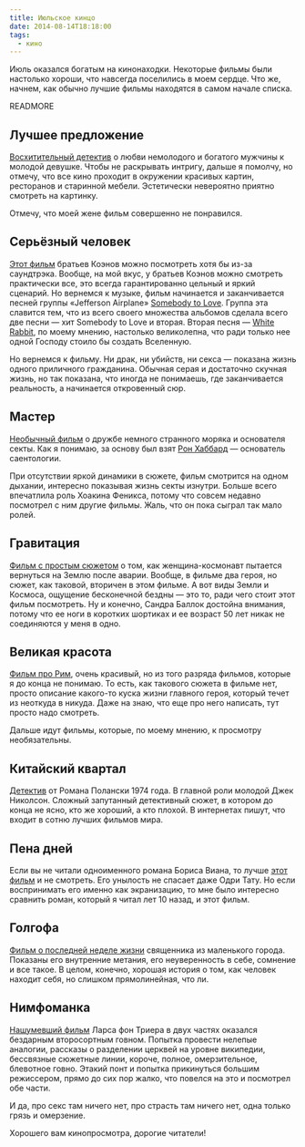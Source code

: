 ```yaml
---
title: Июльское кинцо
date: 2014-08-14T18:18:00
tags:
  - кино
---
```


Июль оказался богатым на кинонаходки. Некоторые фильмы были настолько хороши, что навсегда поселились в моем сердце. Что
же, начнем, как обычно лучшие фильмы находятся в самом начале списка.

READMORE

## Лучшее предложение

[Восхитительный детектив](http://www.kinopoisk.ru/film/681849/) о любви немолодого и богатого мужчины к молодой девушке.
Чтобы не раскрывать интригу, дальше я помолчу, но отмечу, что все кино проходит в окружении красивых картин, ресторанов
и старинной мебели. Эстетически невероятно приятно смотреть на картинку.

Отмечу, что моей жене фильм совершенно не понравился.

## Серьёзный человек

[Этот фильм](http://www.kinopoisk.ru/film/416275/) братьев Коэнов можно посмотреть хотя бы из-за саундтрэка. Вообще, на
мой вкус, у братьев Коэнов можно смотреть практически все, это всегда гарантированно цельный и яркий сценарий. Но
вернемся к музыке, фильм начинается и заканчивается песней группы «Jefferson Airplane» [Somebody to Love](http://www.youtube.com/watch?v=5Jj3wZVc7nw). Группа эта славится тем, что из всего своего множества альбомов сделала всего две песни — хит Somebody to Love и вторая.
Вторая песня — [White Rabbit](http://www.youtube.com/watch?v=WANNqr-vcx0), по моему мнению, настолько великолепна, что
ради только нее одной Господу стоило бы создать Вселенную.

Но вернемся к фильму. Ни драк, ни убийств, ни секса — показана жизнь одного приличного гражданина. Обычная серая и
достаточно скучная жизнь, но так показана, что иногда не понимаешь, где заканчивается реальность, а начинается
откровенный сюр.

## Мастер

[Необычный фильм](http://www.kinopoisk.ru/film/585056/) о дружбе немного странного моряка и основателя секты. Как я
понимаю, за основу был взят [Рон
Хаббард](https://ru.wikipedia.org/wiki/%D0%A5%D0%B0%D0%B1%D0%B1%D0%B0%D1%80%D0%B4,_%D0%9B%D0%B0%D1%84%D0%B0%D0%B9%D0%B5%D1%82_%D0%A0%D0%BE%D0%BD%D0%B0%D0%BB%D1%8C%D0%B4) — основатель саентологии.

При отсутствии яркой динамики в сюжете, фильм смотрится на одном дыхании, интересно показывая жизнь секты изнутри.
Больше всего впечатлила роль Хоакина Феникса, потому что совсем недавно посмотрел с ним другие фильмы. Жаль, что он пока
сыграл так мало ролей.

## Гравитация

[Фильм с простым сюжетом](http://www.kinopoisk.ru/film/468466/) о том, как женщина-космонавт пытается вернуться на Землю
после аварии. Вообще, в фильме два героя, но сюжет, как таковой, вторичен в этом фильме. А вот виды Земли и Космоса,
ощущение бесконечной бездны — это то, ради чего стоит этот фильм посмотреть. Ну и конечно, Сандра Баллок достойна
внимания, потому что ее ноги в коротких шортиках и ее возраст 50 лет никак не соединяются у меня в одно.

## Великая красота

[Фильм про Рим](http://www.kinopoisk.ru/film/677566/), очень красивый, но из того разряда фильмов, которые я до конца не
понимаю. То есть, как такового сюжета в фильме нет, просто описание какого-то куска жизни главного героя, который течет
из неоткуда в никуда. Даже на знаю, что еще про него написать, тут просто надо смотреть.

Дальше идут фильмы, которые, по моему мнению, к просмотру необязательны.

## Китайский квартал

[Детектив](http://www.kinopoisk.ru/film/365/) от Романа Полански 1974 года. В главной роли молодой Джек Николсон.
Сложный запутанный детективный сюжет, в котором до конца не ясно, кто же хороший, а кто плохой. В интернетах пишут, что
входит в сотню лучших фильмов мира.

## Пена дней

Если вы не читали одноименного романа Бориса Виана, то лучше [этот фильм](http://www.kinopoisk.ru/film/606669/) и не
смотреть. Его унылость не спасает даже Одри Тату. Но если воспринимать его именно как экранизацию, то мне было интересно
сравнить роман, который я читал лет 10 назад, и этот фильм.

## Голгофа

[Фильм о последней неделе жизни](http://www.kinopoisk.ru/film/666951/) священника из маленького города. Показаны его
внутренние метания, его неуверенность в себе, сомнение и все такое. В целом, конечно, хорошая история о том, как человек
находит себя, но слишком прямолинейная, что ли.

## Нимфоманка

[Нашумевший фильм](http://www.kinopoisk.ru/film/669260/) Ларса фон Триера в двух частях оказался бездарным второсортным
говном. Попытка провести нелепые аналогии, рассказы о разделении церквей на уровне википедии, бессвязные сюжетные линии,
короче, полное, омерзительное, блевотное говно. Этакий понт и попытка прикинуться большим режиссером, прямо до сих пор
жалко, что повелся на это и посмотрел обе части.

И да, про секс там ничего нет, про страсть там ничего нет, одна только грязь и омерзение.

Хорошего вам кинопросмотра, дорогие читатели!

